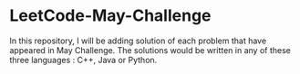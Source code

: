 # LeetCode-May-Challenge
In this repository, I will be adding solution of each problem that have appeared in May Challenge.
The solutions would be written in any of these three languages : C++, Java or Python.
